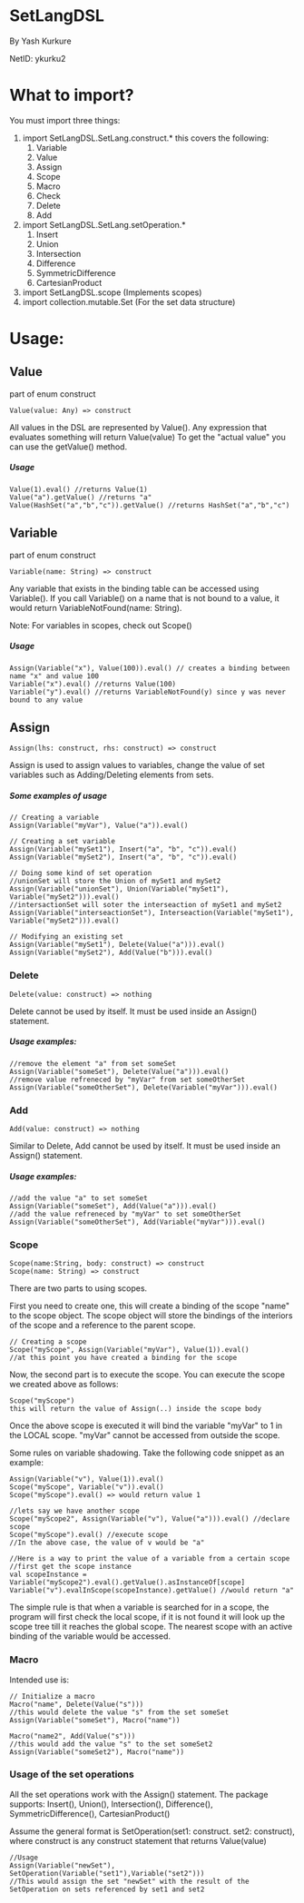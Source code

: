 # SetLangDSL
By Yash Kurkure

NetID: ykurku2
# What to import?
You must import three things:
1. import SetLangDSL.SetLang.construct.* this covers the following:
   1. Variable
   2. Value 
   3. Assign 
   4. Scope 
   5. Macro
   6. Check 
   7. Delete 
   8. Add
2. import SetLangDSL.SetLang.setOperation.*
   1. Insert 
   2. Union 
   3. Intersection 
   4. Difference 
   5. SymmetricDifference 
   6. CartesianProduct
3. import SetLangDSL.scope (Implements scopes)
4. import collection.mutable.Set (For the set data structure)

# Usage:

## Value 
part of enum construct
```
Value(value: Any) => construct
```
All values in the DSL are represented by Value(). Any expression that evaluates something will return Value(value)
To get the "actual value" you can use the getValue() method.
##### Usage
```
Value(1).eval() //returns Value(1)
Value("a").getValue() //returns "a"
Value(HashSet("a","b","c")).getValue() //returns HashSet("a","b","c")
```

## Variable
part of enum construct
```
Variable(name: String) => construct
```
Any variable that exists in the binding table can be accessed using Variable().
If you call Variable() on a name that is not bound to a value, it would return VariableNotFound(name: String).

Note: For variables in scopes, check out Scope()

##### Usage
```
Assign(Variable("x"), Value(100)).eval() // creates a binding between name "x" and value 100
Variable("x").eval() //returns Value(100)
Variable("y").eval() //returns VariableNotFound(y) since y was never bound to any value
```
## Assign
```
Assign(lhs: construct, rhs: construct) => construct
```
Assign is used to assign values to variables, change the value of set variables such as Adding/Deleting elements from sets.

##### Some examples of usage
```
// Creating a variable
Assign(Variable("myVar"), Value("a")).eval()

// Creating a set variable
Assign(Variable("mySet1"), Insert("a", "b", "c")).eval()
Assign(Variable("mySet2"), Insert("a", "b", "c")).eval()

// Doing some kind of set operation
//unionSet will store the Union of mySet1 and mySet2
Assign(Variable("unionSet"), Union(Variable("mySet1"), Variable("mySet2"))).eval()
//intersactionSet will soter the interseaction of mySet1 and mySet2
Assign(Variable("interseactionSet"), Interseaction(Variable("mySet1"), Variable("mySet2"))).eval()

// Modifying an existing set
Assign(Variable("mySet1"), Delete(Value("a"))).eval()
Assign(Variable("mySet2"), Add(Value("b"))).eval()

```

### Delete
```
Delete(value: construct) => nothing
```
Delete cannot be used by itself. It must be used inside an Assign() statement.

##### Usage examples:
```
//remove the element "a" from set someSet
Assign(Variable("someSet"), Delete(Value("a"))).eval()
//remove value refreneced by "myVar" from set someOtherSet
Assign(Variable("someOtherSet"), Delete(Variable("myVar"))).eval()
```

### Add

```
Add(value: construct) => nothing
```
Similar to Delete, Add cannot be used by itself. It must be used inside an Assign() statement.

##### Usage examples:
```
//add the value "a" to set someSet
Assign(Variable("someSet"), Add(Value("a"))).eval()
//add the value refreneced by "myVar" to set someOtherSet
Assign(Variable("someOtherSet"), Add(Variable("myVar"))).eval()
```

### Scope
```
Scope(name:String, body: construct) => construct
Scope(name: String) => construct
```
There are two parts to using scopes. 

First you need to create one, this will create a binding of the scope "name" to the scope object. The scope object will store the bindings of the interiors of the scope and a reference to the parent scope.
```
// Creating a scope
Scope("myScope", Assign(Variable("myVar"), Value(1)).eval()
//at this point you have created a binding for the scope
```

Now, the second part is to execute the scope. You can execute the scope we created above as follows:
```
Scope("myScope")
this will return the value of Assign(..) inside the scope body
```
Once the above scope is executed it will bind the variable "myVar" to 1 in the LOCAL scope.
"myVar" cannot be accessed from outside the scope.

Some rules on variable shadowing. Take the following code snippet as an example:
```
Assign(Variable("v"), Value(1)).eval()
Scope("myScope", Variable("v")).eval()
Scope("myScope").eval() => would return value 1

//lets say we have another scope
Scope("myScope2", Assign(Variable("v"), Value("a"))).eval() //declare scope
Scope("myScope").eval() //execute scope
//In the above case, the value of v would be "a"

//Here is a way to print the value of a variable from a certain scope
//first get the scope instance
val scopeInstance = Variable("myScope2").eval().getValue().asInstanceOf[scope]
Variable("v").evalInScope(scopeInstance).getValue() //would return "a"
```
The simple rule is that when a variable is searched for in a scope, the program will first check the local scope, if it is not found it will look up the scope tree till it reaches the global scope.
The nearest scope with an active binding of the variable would be accessed.

### Macro

Intended use is:
```
// Initialize a macro
Macro("name", Delete(Value("s")))
//this would delete the value "s" from the set someSet
Assign(Variable("someSet"), Macro("name"))

Macro("name2", Add(Value("s")))
//this would add the value "s" to the set someSet2
Assign(Variable("someSet2"), Macro("name"))
```

### Usage of the set operations
All the set operations work with the Assign() statement.
The package supports:
Insert(), Union(), Intersection(), Difference(), SymmetricDifference(), CartesianProduct()

Assume the general format is SetOperation(set1: construct. set2: construct), where construct is any construct statement that returns Value(value)

```
//Usage
Assign(Variable("newSet"), SetOperation(Variable("set1"),Variable("set2")))
//This would assign the set "newSet" with the result of the SetOperation on sets referenced by set1 and set2
```
